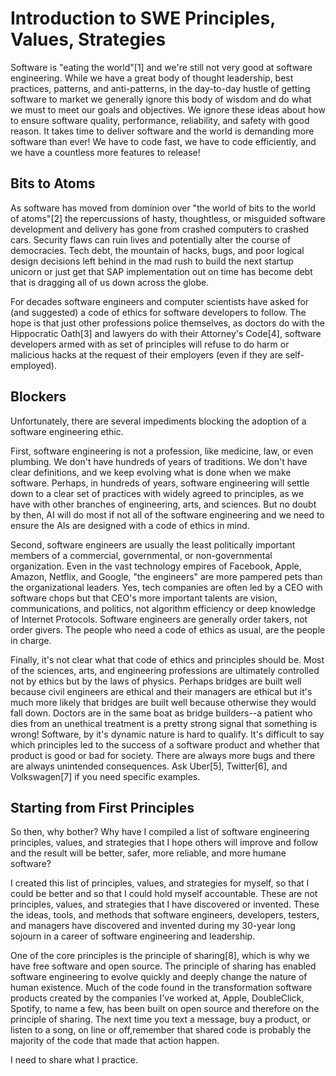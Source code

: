 # Introduction to SWE Principles, Values, Strategies

Software is "eating the world"[1] and we're still not very good at software engineering. While we have a great body of thought leadership, best practices, patterns, and anti-patterns, in the day-to-day hustle of getting software to market we generally ignore this body of wisdom and do what we must to meet our goals and objectives. We ignore these ideas about how to ensure software quality, performance, reliability, and safety with good reason. It takes time to deliver software and the world is demanding more software than ever! We have to code fast, we have to code efficiently, and we have a countless more features to release!

## Bits to Atoms

As software has moved from dominion over "the world of bits to the world of atoms"[2] the repercussions of hasty, thoughtless, or misguided software development and delivery has gone from crashed computers to crashed cars. Security flaws can ruin lives and potentially alter the course of democracies. Tech debt, the mountain of hacks, bugs, and poor logical design decisions left behind in the mad rush to build the next startup unicorn or just get that SAP implementation out on time has become debt that is dragging all of us down across the globe.

For decades software engineers and computer scientists have asked for (and suggested) a code of ethics for software developers to follow. The hope is that just other professions police themselves, as doctors do with the Hippocratic Oath[3] and lawyers do with their Attorney's Code[4], software developers armed with as set of principles will refuse to do harm or malicious hacks at the request of their employers (even if they are self-employed).

## Blockers

Unfortunately, there are several impediments blocking the adoption of a software engineering ethic.

First, software engineering is not a profession, like medicine, law, or even plumbing. We don't have hundreds of years of traditions. We don't have clear definitions, and we keep evolving what is done when we make software. Perhaps, in hundreds of years, software engineering will settle down to a clear set of practices with widely agreed to principles, as we have with other branches of engineering, arts, and sciences. But no doubt by then, AI will do most if not all of the software engineering and we need to ensure the AIs are designed with a code of ethics in mind.

Second, software engineers are usually the least politically important members of a commercial, governmental, or non-governmental organization. Even in the vast technology empires of Facebook, Apple, Amazon, Netflix, and Google, "the engineers" are more pampered pets than the organizational leaders. Yes, tech companies are often led by a CEO with software chops but that CEO's more important talents are vision, communications, and politics, not algorithm efficiency or deep knowledge of Internet Protocols. Software engineers are generally order takers, not order givers. The people who need a code of ethics as usual, are the people in charge.

Finally, it's not clear what that code of ethics and principles should be. Most of the sciences, arts, and engineering professions are ultimately controlled not by ethics but by the laws of physics. Perhaps bridges are built well because civil engineers are ethical and their managers are ethical but it's much more likely that bridges are built well because otherwise they would fall down. Doctors are in the same boat as bridge builders--a patient who dies from an unethical treatment is a pretty strong signal that something is wrong! Software, by it's dynamic nature is hard to qualify. It's difficult to say which principles led to the success of a software product and whether that product is good or bad for society. There are always more bugs and there are always unintended consequences. Ask Uber[5], Twitter[6], and Volkswagen[7] if you need specific examples.

## Starting from First Principles

So then, why bother? Why have I compiled a list of software engineering principles, values, and strategies that I hope others will improve and follow and the result will be better, safer, more reliable, and more humane software?

I created this list of principles, values, and strategies for myself, so that I could be better and so that I could hold myself accountable. These are not principles, values, and strategies that I have discovered or invented. These the ideas, tools, and methods that software engineers, developers, testers, and managers have discovered and invented during my 30-year long sojourn in a career of software engineering and leadership.

One of the core principles is the principle of sharing[8], which is why we have free software and open source. The principle of sharing has enabled software engineering to evolve quickly and deeply change the nature of human existence. Much of the code found in the transformation software products created by the companies I've worked at, Apple, DoubleClick, Spotify, to name a few, has been built on open source and therefore on the principle of sharing. The next time you text a message, buy a product, or listen to a song, on line or off,remember that shared code is probably the majority of the code that made that action happen.

I need to share what I practice.